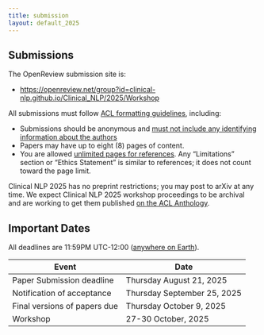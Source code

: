 ```yaml
---
title: submission
layout: default_2025
---
```


## Submissions

The OpenReview submission site is:

* <https://openreview.net/group?id=clinical-nlp.github.io/Clinical_NLP/2025/Workshop>

All submissions must follow [ACL formatting guidelines](https://acl-org.github.io/ACLPUB/formatting.html), including:

* Submissions should be anonymous and [must not include any identifying information about the authors](https://acl-org.github.io/ACLPUB/review-version.html)
* Papers may have up to eight (8) pages of content.
* You are allowed [unlimited pages for references](https://acl-org.github.io/ACLPUB/formatting.html#paper-length).
Any “Limitations” section or “Ethics Statement” is similar to references; it does not count toward the page limit.

Clinical NLP 2025 has no preprint restrictions; you may post to arXiv at any time. We expect Clinical NLP 2025 workshop proceedings to be archival and are working to get them published [on the ACL Anthology](https://aclanthology.org/venues/clinicalnlp/).

## Important Dates

All deadlines are 11:59PM UTC-12:00 ([anywhere on Earth](https://www.timeanddate.com/time/zones/aoe)).

| Event                                               | Date                        |
| --------------------------------------------------- | -------------------------   |
| Paper Submission deadline                           | Thursday August 21, 2025    |
| Notification of acceptance                          | Thursday September 25, 2025 |
| Final versions of papers due                        | Thursday October 9, 2025    |
| Workshop                                            | 27-30 October, 2025         |
